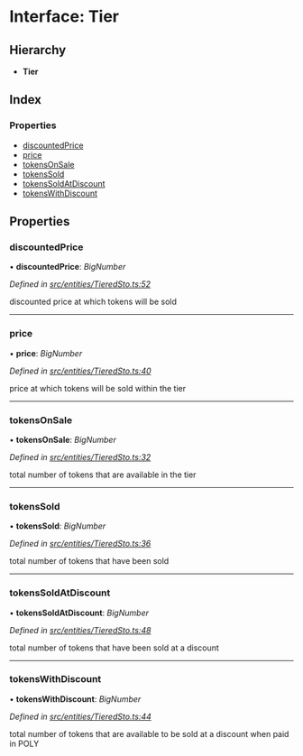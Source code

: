 # Interface: Tier

## Hierarchy

* **Tier**

## Index

### Properties

* [discountedPrice](entities.tier.md#discountedprice)
* [price](entities.tier.md#price)
* [tokensOnSale](entities.tier.md#tokensonsale)
* [tokensSold](entities.tier.md#tokenssold)
* [tokensSoldAtDiscount](entities.tier.md#tokenssoldatdiscount)
* [tokensWithDiscount](entities.tier.md#tokenswithdiscount)

## Properties

###  discountedPrice

• **discountedPrice**: *BigNumber*

*Defined in [src/entities/TieredSto.ts:52](https://github.com/PolymathNetwork/polymath-sdk/blob/1abe1ae/src/entities/TieredSto.ts#L52)*

discounted price at which tokens will be sold

___

###  price

• **price**: *BigNumber*

*Defined in [src/entities/TieredSto.ts:40](https://github.com/PolymathNetwork/polymath-sdk/blob/1abe1ae/src/entities/TieredSto.ts#L40)*

price at which tokens will be sold within the tier

___

###  tokensOnSale

• **tokensOnSale**: *BigNumber*

*Defined in [src/entities/TieredSto.ts:32](https://github.com/PolymathNetwork/polymath-sdk/blob/1abe1ae/src/entities/TieredSto.ts#L32)*

total number of tokens that are available in the tier

___

###  tokensSold

• **tokensSold**: *BigNumber*

*Defined in [src/entities/TieredSto.ts:36](https://github.com/PolymathNetwork/polymath-sdk/blob/1abe1ae/src/entities/TieredSto.ts#L36)*

total number of tokens that have been sold

___

###  tokensSoldAtDiscount

• **tokensSoldAtDiscount**: *BigNumber*

*Defined in [src/entities/TieredSto.ts:48](https://github.com/PolymathNetwork/polymath-sdk/blob/1abe1ae/src/entities/TieredSto.ts#L48)*

total number of tokens that have been sold at a discount

___

###  tokensWithDiscount

• **tokensWithDiscount**: *BigNumber*

*Defined in [src/entities/TieredSto.ts:44](https://github.com/PolymathNetwork/polymath-sdk/blob/1abe1ae/src/entities/TieredSto.ts#L44)*

total number of tokens that are available to be sold at a discount when paid in POLY
